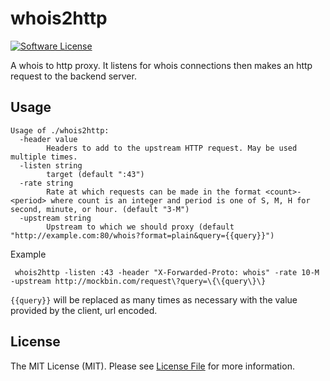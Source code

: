 whois2http
==============

[![Software License][ico-license]](LICENSE.md)

A whois to http proxy. It listens for whois connections then makes an http request to the backend server.

Usage
-----

```
Usage of ./whois2http:
  -header value
    	Headers to add to the upstream HTTP request. May be used multiple times.
  -listen string
    	target (default ":43")
  -rate string
    	Rate at which requests can be made in the format <count>-<period> where count is an integer and period is one of S, M, H for second, minute, or hour. (default "3-M")
  -upstream string
    	Upstream to which we should proxy (default "http://example.com:80/whois?format=plain&query={{query}}")
```

Example

     whois2http -listen :43 -header "X-Forwarded-Proto: whois" -rate 10-M -upstream http://mockbin.com/request\?query=\{\{query\}\}

`{{query}}` will be replaced as many times as necessary with the value provided by the client, url encoded.

License
-------

The MIT License (MIT). Please see [License File](LICENSE.md) for more information.

[ico-license]: https://img.shields.io/badge/license-MIT-brightgreen.svg?style=flat-square
